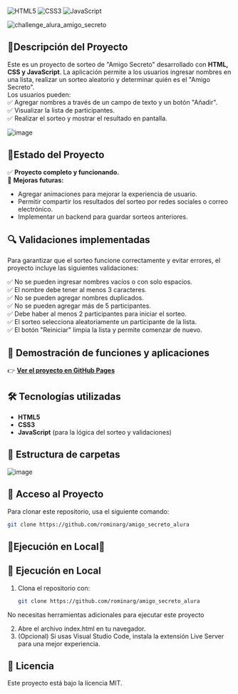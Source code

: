 ![HTML5](https://img.shields.io/badge/HTML5-Frontend-orange)
![CSS3](https://img.shields.io/badge/CSS3-Frontend-blue)
![JavaScript](https://img.shields.io/badge/JavaScript-Fullstack-yellow)

![challenge_alura_amigo_secreto](https://github.com/user-attachments/assets/c03ffa2e-90b3-4923-9f74-111adc9ceb65)


## 📝Descripción del Proyecto

Este es un proyecto de sorteo de "Amigo Secreto" desarrollado con **HTML, CSS y JavaScript**. La aplicación permite a los usuarios ingresar nombres en una lista, realizar un sorteo aleatorio y determinar quién es el "Amigo Secreto".  
Los usuarios pueden:  
✅ Agregar nombres a través de un campo de texto y un botón "Añadir".  
✅ Visualizar la lista de participantes.  
✅ Realizar el sorteo y mostrar el resultado en pantalla.  

![image](https://github.com/user-attachments/assets/f7171233-8144-48b6-a56e-90304b376d14)

## 🚀Estado del Proyecto

✅ **Proyecto completo y funcionando.**  
🔧 **Mejoras futuras:**  
- Agregar animaciones para mejorar la experiencia de usuario.  
- Permitir compartir los resultados del sorteo por redes sociales o correo electrónico.  
- Implementar un backend para guardar sorteos anteriores.

## 🔍 Validaciones implementadas

Para garantizar que el sorteo funcione correctamente y evitar errores, el proyecto incluye las siguientes validaciones:

✅ No se pueden ingresar nombres vacíos o con solo espacios.  
✅ El nombre debe tener al menos 3 caracteres.  
✅ No se pueden agregar nombres duplicados.  
✅ No se pueden agregar más de 5 participantes.  
✅ Debe haber al menos 2 participantes para iniciar el sorteo.  
✅ El sorteo selecciona aleatoriamente un participante de la lista.  
✅ El botón "Reiniciar" limpia la lista y permite comenzar de nuevo.  

## 🎥 Demostración de funciones y aplicaciones

👉 **[Ver el proyecto en GitHub Pages](https://rominarg.github.io/amigo_secreto_alura/)**

## 🛠 Tecnologías utilizadas
- **HTML5**  
- **CSS3**  
- **JavaScript** (para la lógica del sorteo y validaciones)

## 📂 Estructura de carpetas

![image](https://github.com/user-attachments/assets/5a26226e-17a6-4e4b-a548-3389280032ff)

## 🔗 Acceso al Proyecto

Para clonar este repositorio, usa el siguiente comando:

```bash
git clone https://github.com/rominarg/amigo_secreto_alura
```

## 🚀Ejecución en Local🚀   

## 🚀 Ejecución en Local  

1. Clona el repositorio con:  
   ```bash
   git clone https://github.com/rominarg/amigo_secreto_alura
   ```
No necesitas herramientas adicionales para ejecutar este proyecto 

2. Abre el archivo index.html en tu navegador.
3. (Opcional) Si usas Visual Studio Code, instala la extensión Live Server para una mejor experiencia.
 
##  📜 Licencia
Este proyecto está bajo la licencia MIT.

